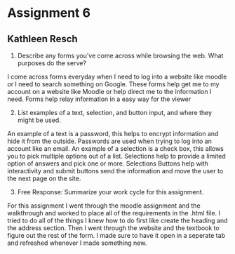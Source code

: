 # Assignment 6
## Kathleen Resch
1. Describe any forms you've come across while browsing the web. What purposes do the serve?

I come across forms everyday when I need to log into a website like moodle or I need to search something on Google. These forms help get me to my account on a website like Moodle or help direct me to the information I need. Forms help relay information in a easy way for the viewer

2. List examples of a text, selection, and button input, and where they might be used.

An example of a text is a password, this helps to encrypt information and hide it from the outside. Passwords are used when trying to log into an account like an email. An example of a selection is a check box, this allows you to pick multiple options out of a list. Selections help to provide a limited option of answers and pick one or more. Selections  Buttons help with interactivity and submit buttons send the information and move the user to the next page on the site.  

3. Free Response: Summarize your work cycle for this assignment. 

For this assignment I went through the moodle assignment and the walkthrough and worked to place all of the requirements in the .html file. I tried to do all of the things I knew how to do first like create the heading and the address section. Then I went through the website and the textbook to figure out the rest of the form. I made sure to have it open in a seperate tab and refreshed whenever I made something new. 
